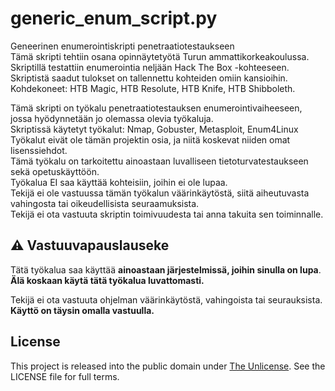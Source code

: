 # generic_enum_script.py
Geneerinen enumerointiskripti penetraatiotestaukseen  
Tämä skripti tehtiin osana opinnäytetyötä Turun ammattikorkeakoulussa.  
Skriptillä testattiin enumerointia neljään Hack The Box -kohteeseen. Skriptistä saadut tulokset on tallennettu kohteiden omiin kansioihin.
Kohdekoneet: HTB Magic, HTB Resolute, HTB Knife, HTB Shibboleth.

Tämä skripti on työkalu penetraatiotestauksen enumerointivaiheeseen, jossa hyödynnetään jo olemassa olevia työkaluja.  
Skriptissä käytetyt työkalut: Nmap, Gobuster, Metasploit, Enum4Linux  
Työkalut eivät ole tämän projektin osia, ja niitä koskevat niiden omat lisenssiehdot.  
Tämä työkalu on tarkoitettu ainoastaan luvalliseen tietoturvatestaukseen sekä opetuskäyttöön.  
Työkalua EI saa käyttää kohteisiin, joihin ei ole lupaa.  
Tekijä ei ole vastuussa tämän työkalun väärinkäytöstä, siitä aiheutuvasta vahingosta tai oikeudellisista seuraamuksista.  
Tekijä ei ota vastuuta skriptin toimivuudesta tai anna takuita sen toiminnalle.  

## ⚠️ Vastuuvapauslauseke

Tätä työkalua saa käyttää **ainoastaan järjestelmissä, joihin sinulla on lupa**.  
**Älä koskaan käytä tätä työkalua luvattomasti.**

Tekijä ei ota vastuuta ohjelman väärinkäytöstä, vahingoista tai seurauksista.  
**Käyttö on täysin omalla vastuulla.**


## License

This project is released into the public domain under [The Unlicense](http://unlicense.org/).
See the LICENSE file for full terms.
